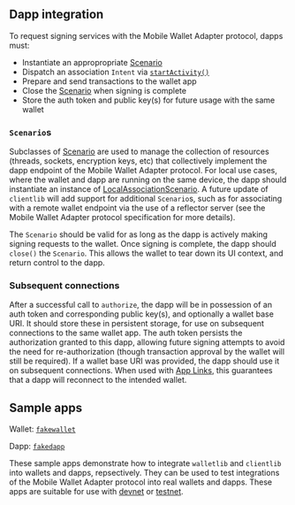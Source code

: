 ## Dapp integration

To request signing services with the Mobile Wallet Adapter protocol, dapps must:

- Instantiate an appropropriate [Scenario](https://github.com/solana-mobile/mobile-wallet-adapter/tree/main/android/clientlib/src/main/java/com/solana/mobilewalletadapter/clientlib/scenario/Scenario.java)
- Dispatch an association `Intent` via [`startActivity()`](https://developer.android.com/reference/android/app/Activity#startActivity(android.content.Intent))
- Prepare and send transactions to the wallet app
- Close the [Scenario](https://github.com/solana-mobile/mobile-wallet-adapter/tree/main/android/clientlib/src/main/java/com/solana/mobilewalletadapter/clientlib/scenario/Scenario.java) when signing is complete
- Store the auth token and public key(s) for future usage with the same wallet

### `Scenario`s

Subclasses of [Scenario](https://github.com/solana-mobile/mobile-wallet-adapter/tree/main/android/clientlib/src/main/java/com/solana/mobilewalletadapter/clientlib/scenario/Scenario.java) are used to manage the collection of resources (threads, sockets, encryption keys, etc) that collectively implement the dapp endpoint of the Mobile Wallet Adapter protocol. For local use cases, where the wallet and dapp are running on the same device, the dapp should instantiate an instance of [LocalAssociationScenario](https://github.com/solana-mobile/mobile-wallet-adapter/tree/main/android/clientlib/src/main/java/com/solana/mobilewalletadapter/clientlib/scenario/LocalAssociationScenario.java). A future update of `clientlib` will add support for additional `Scenario`s, such as for associating with a remote wallet endpoint via the use of a reflector server (see the Mobile Wallet Adapter protocol specification for more details).

The `Scenario` should be valid for as long as the dapp is actively making signing requests to the wallet. Once signing is complete, the dapp should `close()` the `Scenario`. This allows the wallet to tear down its UI context, and return control to the dapp.

### Subsequent connections

After a successful call to `authorize`, the dapp will be in possession of an auth token and corresponding public key(s), and optionally a wallet base URI. It should store these in persistent storage, for use on subsequent connections to the same wallet app. The auth token persists the authorization granted to this dapp, allowing future signing attempts to avoid the need for re-authorization (though transaction approval by the wallet will still be required). If a wallet base URI was provided, the dapp should use it on subsequent connections. When used with [App Links](https://developer.android.com/training/app-links), this guarantees that a dapp will reconnect to the intended wallet.

## Sample apps

Wallet: [`fakewallet`](https://github.com/solana-mobile/mobile-wallet-adapter/tree/main/android/fakewallet)

Dapp: [`fakedapp`](https://github.com/solana-mobile/mobile-wallet-adapter/tree/main/android/fakedapp)

These sample apps demonstrate how to integrate `walletlib` and `clientlib` into wallets and dapps, repsectively. They can be used to test integrations of the Mobile Wallet Adapter protocol into real wallets and dapps. These apps are suitable for use with [devnet](https://docs.solana.com/clusters#devnet) or [testnet](https://docs.solana.com/clusters#testnet).